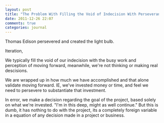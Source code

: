 ```yaml
---
layout: post
title: "The Problem With Filling the Void of Indecision With Perseverance"
date: 2011-12-26 22:07
comments: true
categories: journal
---
```


Thomas Edison persevered and created the light bulb.

Iteration, 

We typically fill the void of our indecision with the busy work and perception of moving forward, meanwhile, we're not thinking or making real descisions. 

We are wrapped up in how much we have accomplished and that alone validate moving forward. IE, we've invested money or time, and feel we need to persevere to substantiate that investment. 

In error, we make a decision regarding the goal of the project, based solely on what we're invested. "I'm in this deep, might as well continue." But this is dumb, it has nothing to do with the project, its a completely foreign variable in a equation of any decision made in a project or business.

  
